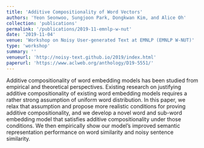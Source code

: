 ```yaml
---
title: 'Additive Compositionality of Word Vectors'
authors: 'Yeon Seonwoo, Sungjoon Park, Dongkwan Kim, and Alice Oh'
collection: 'publications'
permalink: '/publications/2019-11-emnlp-w-nut'
date: '2019-11-04'
venue: 'Workshop on Noisy User-generated Text at EMNLP (EMNLP W-NUT)'
type: 'workshop'
summary: ''
venueurl: 'http://noisy-text.github.io/2019/index.html'
paperurl: 'https://www.aclweb.org/anthology/D19-5551/'
---
```


Additive compositionality of word embedding models has been studied from empirical and theoretical perspectives. Existing research on justifying additive compositionality of existing word embedding models requires a rather strong assumption of uniform word distribution. In this paper, we relax that assumption and propose more realistic conditions for proving additive compositionality, and we develop a novel word and sub-word embedding model that satisfies additive compositionality under those conditions. We then empirically show our model’s improved semantic representation performance on word similarity and noisy sentence similarity.